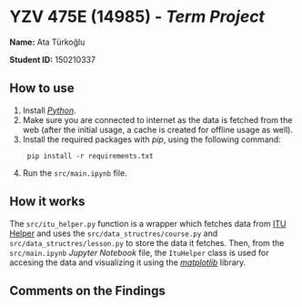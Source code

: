 # **YZV 475E (14985)** - _Term Project_
 
**Name:** Ata Türkoğlu

**Student ID:** 150210337

## How to use

1. Install [_Python_](https://www.python.org/downloads/).
2. Make sure you are connected to internet as the data is fetched from the web (after the initial usage, a cache is created for offline usage as well).
3. Install the required packages with _pip_, using the following command:
   ```console
    pip install -r requirements.txt
   ```
4. Run the `src/main.ipynb` file.

## How it works

The `src/itu_helper.py` function is a wrapper which fetches data from [ITU Helper](https://github.com/itu-helper/data-updater) and uses the `src/data_structres/course.py` and `src/data_structres/lesson.py` to store the data it fetches. Then, from the `src/main.ipynb` _Jupyter Notebook_ file, the `ItuHelper` class is used for accesing the data and visualizing it using the [_matplotlib_](https://matplotlib.org/) library.

## Comments on the Findings
